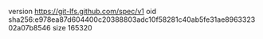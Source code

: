 version https://git-lfs.github.com/spec/v1
oid sha256:e978ea87d604400c20388803adc10f58281c40ab5fe31ae896332302a07b8546
size 165320
